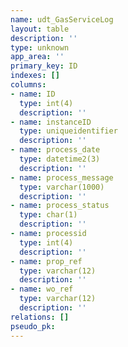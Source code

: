 ```yaml
---
name: udt_GasServiceLog
layout: table
description: ''
type: unknown
app_area: ''
primary_key: ID
indexes: []
columns:
- name: ID
  type: int(4)
  description: ''
- name: instanceID
  type: uniqueidentifier
  description: ''
- name: process_date
  type: datetime2(3)
  description: ''
- name: process_message
  type: varchar(1000)
  description: ''
- name: process_status
  type: char(1)
  description: ''
- name: processid
  type: int(4)
  description: ''
- name: prop_ref
  type: varchar(12)
  description: ''
- name: wo_ref
  type: varchar(12)
  description: ''
relations: []
pseudo_pk: 
---
```


